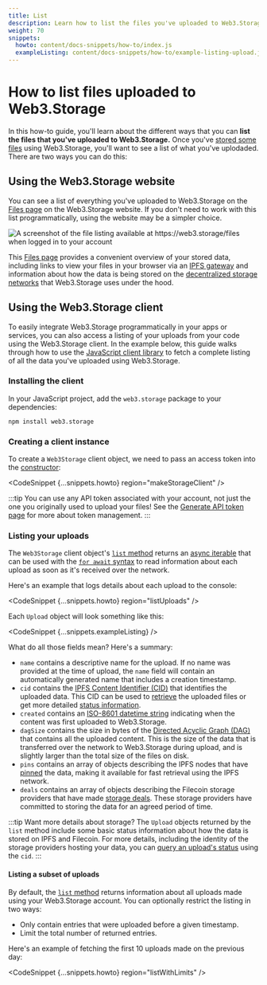 ```yaml
---
title: List
description: Learn how to list the files you've uploaded to Web3.Storage in this quick how-to guide.
weight: 70
snippets:
  howto: content/docs-snippets/how-to/index.js
  exampleListing: content/docs-snippets/how-to/example-listing-upload.json
---
```


# How to list files uploaded to Web3.Storage
In this how-to guide, you'll learn about the different ways that you can **list the files that you've uploaded to Web3.Storage.**
Once you've [stored some files][howto-store] using Web3.Storage, you'll want to see a list of what you've uplodaded. There are two ways you can do this:

## Using the Web3.Storage website

You can see a list of everything you've uploaded to Web3.Storage on the [Files page][site-files] on the Web3.Storage website. If you don't need to work with this list programmatically, using the website may be a simpler choice.

![A screenshot of the file listing available at https://web3.storage/files when logged in to your account](/images/docs/files-listing.png)

This [Files page][site-files] provides a convenient overview of your stored data, including links to view your files in your browser via an [IPFS gateway][ipfs-docs-gateway] and information about how the data is being stored on the [decentralized storage networks][concepts-decentralized-storage] that Web3.Storage uses under the hood.
## Using the Web3.Storage client
To easily integrate Web3.Storage programmatically in your apps or services, you can also access a listing of your uploads from your code using the Web3.Storage client. In the example below, this guide walks through how to use the [JavaScript client library][reference-js-client] to fetch a complete listing of all the data you've uploaded using Web3.Storage.

### Installing the client

In your JavaScript project, add the `web3.storage` package to your dependencies:

```shell
npm install web3.storage
```

### Creating a client instance

To create a `Web3Storage` client object, we need to pass an access token into the [constructor][reference-js-constructor]:

<CodeSnippet {...snippets.howto} region="makeStorageClient" />

:::tip
You can use any API token associated with your account, not just the one you originally used to upload your files! See the [Generate API token page][howto-gen-token] for more about token management.
:::

### Listing your uploads

The `Web3Storage` client object's [`list` method][reference-js-list] returns an [async iterable][js-async-iterable-explainer] that can be used with the [`for await` syntax][mdn-for-await-of] to read information about each upload as soon as it's received over the network.

Here's an example that logs details about each upload to the console:

<CodeSnippet {...snippets.howto} region="listUploads" />

Each `Upload` object will look something like this:

<CodeSnippet {...snippets.exampleListing} />

What do all those fields mean? Here's a summary:

- `name` contains a descriptive name for the upload. If no name was provided at the time of upload, the `name` field will contain an automatically generated name that includes a creation timestamp.
- `cid` contains the [IPFS Content Identifier (CID)][ipfs-docs-cid] that identifies the uploaded data. This CID can be used to [retrieve][howto-retrieve] the uploaded files or get more detailed [status information][howto-query].
- `created` contains an [ISO-8601 datetime string][iso-8601] indicating when the content was first uploaded to Web3.Storage.
- `dagSize` contains the size in bytes of the [Directed Acyclic Graph (DAG)][ipfs-docs-merkle-dag] that contains all the uploaded content. This is the size of the data that is transferred over the network to Web3.Storage during upload, and is slightly larger than the total size of the files on disk.
- `pins` contains an array of objects describing the IPFS nodes that have [pinned][ipfs-docs-pinning] the data, making it available for fast retrieval using the IPFS network.
- `deals` contains an array of objects describing the Filecoin storage providers that have made [storage deals][fil-docs-deals]. These storage providers have committed to storing the data for an agreed period of time.

:::tip Want more details about storage?
The `Upload` objects returned by the `list` method include some basic status information about how the data is stored on IPFS and Filecoin. For more details, including the identity of the storage providers hosting your data, you can [query an upload's status][howto-query] using the `cid`.
:::

#### Listing a subset of uploads

By default, the [`list` method][reference-js-list] returns information about all uploads made using your Web3.Storage account. You can optionally restrict the listing in two ways:
- Only contain entries that were uploaded before a given timestamp.
- Limit the total number of returned entries.

Here's an example of fetching the first 10 uploads made on the previous day:

<CodeSnippet {...snippets.howto} region="listWithLimits" />

[howto-store]: ./store.md
[howto-retrieve]: ./retrieve.md
[howto-query]: ./query.md
[howto-gen-token]: ./generate-api-token.md
[concepts-decentralized-storage]: ../concepts/decentralized-storage.md
[reference-js-client]: ../../reference/client-library.md
[reference-js-constructor]: ../reference/client-library.md#constructor
[reference-js-list]: ../reference/client-library.md#list-uploads
[site-files]: https://web3.storage/files

[ipfs-docs-gateway]: https://docs.ipfs.io/concepts/ipfs-gateway/
[ipfs-docs-cid]: https://docs.ipfs.io/concepts/content-addressing/
[ipfs-docs-merkle-dag]: https://docs.ipfs.io/concepts/merkle-dag/
[ipfs-docs-pinning]: https://docs.ipfs.io/concepts/persistence/
[fil-docs-deals]: https://docs.filecoin.io/about-filecoin/how-filecoin-works/#deals

[iso-8601]: https://en.wikipedia.org/wiki/ISO_8601
[js-async-iterable-explainer]: https://javascript.info/async-iterators-generators
[mdn-for-await-of]: https://developer.mozilla.org/en-US/docs/Web/JavaScript/Reference/Statements/for-await...of
